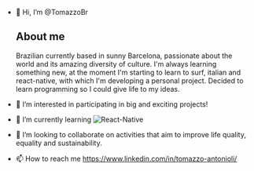 - 👋 Hi, I’m @TomazzoBr

  ## About me
  
  Brazilian currently based in sunny Barcelona, passionate about the world and its amazing diversity of culture. I'm always learning something new, at the moment I'm starting to learn to surf, italian and react-native, with which I'm developing a personal project. Decided to learn programming so I could give life to my ideas.

- 👀 I’m interested in participating in big and exciting projects!
- 🌱 I’m currently learning ![React-Native](https://img.shields.io/badge/React_Native-20232A?style=for-the-badge&logo=react&logoColor=61DAFB)
- 💞️ I’m looking to collaborate on activities that aim to improve life quality, equality and sustainability.
- 📫 How to reach me https://www.linkedin.com/in/tomazzo-antonioli/

<!---
TomazzoBr/TomazzoBr is a ✨ special ✨ repository because its `README.md` (this file) appears on your GitHub profile.
You can click the Preview link to take a look at your changes.
--->
